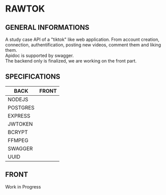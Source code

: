 # RAWTOK

## GENERAL INFORMATIONS

A study case API of a "tiktok" like web application. From account creation, connection, authentification, posting new videos, comment them and liking them.  
Apidoc is supported by swagger.  
The backend only is finalized, we are working on the front part.

## SPECIFICATIONS

| BACK     | FRONT |
|----------|-------|
| NODEJS   |       |
| POSTGRES |       |
| EXPRESS  |       |
| JWTOKEN  |       |
| BCRYPT   |       |
| FFMPEG   |       |
| SWAGGER  |       |
| UUID     |       |

## FRONT

Work in Progress
